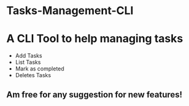 # Tasks-Management-CLI
#  A CLI Tool to help managing tasks 
- Add Tasks
- List Tasks
- Mark as completed
- Deletes Tasks

## Am free for any suggestion for new features!
